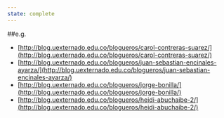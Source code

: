 ```yaml
---
state: complete
---
```

##e.g.
- [http://blog.uexternado.edu.co/blogueros/carol-contreras-suarez/](http://blog.uexternado.edu.co/blogueros/carol-contreras-suarez/)
- [http://blog.uexternado.edu.co/blogueros/juan-sebastian-encinales-ayarza/](http://blog.uexternado.edu.co/blogueros/juan-sebastian-encinales-ayarza/)
- [http://blog.uexternado.edu.co/blogueros/jorge-bonilla/](http://blog.uexternado.edu.co/blogueros/jorge-bonilla/)
- [http://blog.uexternado.edu.co/blogueros/heidi-abuchaibe-2/](http://blog.uexternado.edu.co/blogueros/heidi-abuchaibe-2/)